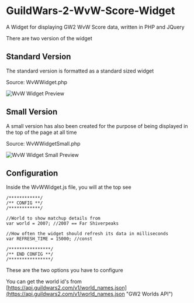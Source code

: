 # GuildWars-2-WvW-Score-Widget
A Widget for displaying GW2 WvW Score data, written in PHP and JQuery

There are two version of the widget
## Standard Version ##
The standard version is formatted as a standard sized widget

Source: WvWWidget.php

![WvW Widget Preview](http://i.imgur.com/IRkMraI.png)

## Small Version ##
A small version has also been created for the purpose of being displayed in the top of the page at all time

Source: WvWWidgetSmall.php

![WvW Widget Small Preview](http://i.imgur.com/31VVihA.png)

## Configuration ##
Inside the WvWWidget.js file, you will at the top see

    /************/
    /** CONFIG **/
    /************/

    //World to show matchup details from
    var world = 2007; //2007 == Far Shiverpeaks

    //How often the widget should refresh its data in milliseconds
    var REFRESH_TIME = 15000; //const
    
    /****************/
    /** END CONFIG **/
    /****************/

These are the two options you have to configure

You can get the world id's from [https://api.guildwars2.com/v1/world_names.json](https://api.guildwars2.com/v1/world_names.json "GW2 Worlds API")
